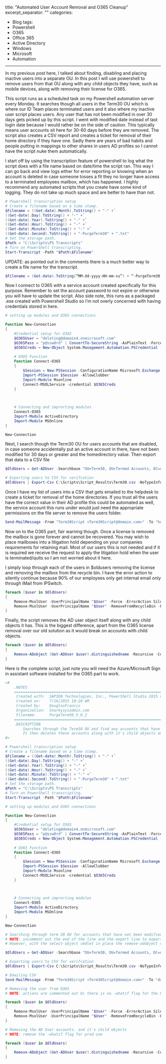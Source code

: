 title: "Automated User Account Removal and O365 Cleanup"
excerpt_separator: "<!--more-->"
categories:
  - Blog
tags:
  - Powershell
  - O365
  - Office 365
  - Active Directory
  - Windows
  - Microsoft
  - Automation
---

In my previous post here, I talked about finding, disabling and placing inactive users into a separate OU. In this post I will use powershell to remove users from that OU along with any child objects they have, such as mobile devices, along with removing their license for O365.

This script runs as a scheduled task on my Powershell automation server every Monday. It searches though all users in the Term30 OU which is where our ID Team places terminated users and it also where my inactive user script places users. Any user that has not been modified in over 30 days gets picked up by this script. I went with modified date instead of last login date because I would rather be on the side of caution. This typically means user accounts sit here for 30-60 days before they are removed. The script also creates a CSV report and creates a ticket for removal of their home directory if they have one. Sadly there are years of bad habits and people putting in mappings to other shares in users AD profiles so I cannot have the script nuke them automatically.

I start off by using the transcription feature of powershell to log what the script does with a file name based on date/time the script ran. This way I can go back and view logs either for error reporting or knowing when an account is deleted in case someone tosses a fit they no longer have access to a terminated employees mailbox, which has happened. I highly recommend any automated scripts that you create have some kind of logging. They do not take up much space and are better to have than not.

```powershell
# Powershell transcription setup
# Create a filename based on a time stamp.
$Filename = ((Get-date).Month).ToString() + "-" +`
((Get-date).Day).ToString() + "-" +`
((Get-date).Year).ToString() + "-" +`
((Get-date).Hour).ToString() + "-" +`
((Get-date).Minute).ToString() + "-" +`
((Get-date).Second).ToString() + "-PurgeTerm30" + ".txt"
# Set the storage path.
$Path = "C:\Scripts\PS Transcripts"
# Turn on PowerShell transcripting. 
Start-Transcript -Path "$Path\$Filename"
```

UPDATE: as pointed out in the comments there is a much better way to create a file name for the transcript.

```powershell
$Filename = (Get-date).ToString(“MM-dd-yyyy-HH-mm-ss”) + “-PurgeTerm30.txt”
```

Now I connect to O365 with a service account created specifically for this purpose. Remember to set the account password to not expire or otherwise you will have to update the script. Also side note, this runs as a packaged .exe created with Powershell Studio so I’m not overly concerned with having credentials stored in here.

```powershell
# setting up modules and O365 connections

Function New-Connection
{
	#Credential setup for O365
	$O365User = "deleting@domain4.onmicrosoft.com"
	$O365Pass = "p@ssw0rd" | ConvertTo-SecureString -AsPlainText -Force
	$O365Creds = New-Object System.Management.Automation.PSCredential ($O365User, $O365Pass)
	
	# O365 Function
	Function Connect-O365
	{
		$Session = New-PSSession -ConfigurationName Microsoft.Exchange -ConnectionUri https://ps.outlook.com/powershell/ -Credential $O365Creds -Authentication Basic -AllowRedirection
		Import-PSSession $Session -AllowClobber
		Import-Module Msonline
		Connect-MSOLService -credential $O365Creds
	}
	

	
	# Connecting and improrting modules
	Connect-O365
	Import-Module ActiveDirectory
	Import-Module MSOnline
}

New-Connection
```

Next, I search though the Term30 OU for users accounts that are disabled, in case someone accidentally put an active account in there, have not been modified for 30 days or greater and the homedirectory value. Then export that data to a CSV file

```powershell
$OldUsers = Get-ADUser -Searchbase "OU=Term30, OU=Termed Accounts, DC=domain, DC=com" -Filter * -Properties samaccountname, Modified, homedirectory | Where { $_.Modified -le $(Get-Date).AddDays(-30) -and $_.enabled -eq $false } # | select samaccountname, Modified

# Exporting users to CSV for verifcation
$OldUsers | Export-Csv C:\Scripts\Script_Results\Term30.csv -NoTypeInformation
```

Once I have my list of users into a CSV that gets emailed to the helpdesk to create a ticket for removal of the home directories. If you trust all the users have the correct value in their AD profile this could be automated as well, the service account this runs under would just need the appropriate permissions on the file server to remove the users folder.

```powershell
Send-MailMessage -From "Term30Script <Term30Script@domain.com>" -To "helpdesk@domain.com" -Subject "Network Shares from Term30" -Body "Task to Server team. Please see attatched CSV file" -Attachments "C:\Scripts\Script_Results\Term30.csv" -SmtpServer "smtp.domain.net"
```

Now on to the O365 part, fair warning though. Once a license is removed the mailbox is gone forever and cannot be recovered. You may wish to place mailboxes into a litigation hold depending on your companies requirements for retaining mail. Most of our users this is not needed and if it is required we receive the request to apply the litigation hold when the user is terminated/quits so I am not worried about it here.

I simply loop through each of the users in $oldusers removing the license and removing the mailbox from the recycle bin. I have the error action to silently continue because 90% of our employees only get internal email only through iMail from IPSwitch.

```powershell
foreach ($user in $OldUsers)
{
	Remove-MsolUser -UserPrincipalName "$User" -Force -ErrorAction SilentlyContinue
	Remove-MsolUser -UserPrincipalName "$User" -RemoveFromRecycleBin -Force -ErrorAction SilentlyContinue
}
```

Finally, the script removes the AD user object itself along with any child objects it has. This is the biggest difference, apart from the O365 license removal over our old solution as it would break on accounts with child objects.

```powershell
foreach ($user in $OldUsers)
{
	Remove-ADobject (Get-ADUser $user).distinguishedname -Recursive -Confirm:$false
}
```

Here is the complete script, just note you will need the Azure/Microsoft Sign in assistant software installed for the O365 part to work.

```powershell
<#	
	.NOTES
	===========================================================================
	 Created with: 	SAPIEN Technologies, Inc., PowerShell Studio 2015 v4.2.86
	 Created on:   	7/16/2015 10:20 AM
	 Created by:   	DouglasFrancis
	 Organization: 	Snarkysysadmin.com
	 Filename:     	PurgeTerm30_V_0_2
	===========================================================================
	.DESCRIPTION
		Searches through the Term30 OU and find any accounts that have not been modified in the last 30 days.
		It then deletes these accounts along with it's child objects and O365 license.
#>

# Powershell transcription setup
# Create a filename based on a time stamp.
$Filename = ((Get-date).Month).ToString() + "-" +`
((Get-date).Day).ToString() + "-" +`
((Get-date).Year).ToString() + "-" +`
((Get-date).Hour).ToString() + "-" +`
((Get-date).Minute).ToString() + "-" +`
((Get-date).Second).ToString() + "-PurgeTerm30" + ".txt"
# Set the storage path.
$Path = "C:\Scripts\PS Transcripts"
# Turn on PowerShell transcripting. 
Start-Transcript -Path "$Path\$Filename"

# setting up modules and O365 connections

Function New-Connection
{
	#Credential setup for O365
	$O365User = "deleting@domain4.onmicrosoft.com"
	$O365Pass = "p@ssw0rd" | ConvertTo-SecureString -AsPlainText -Force
	$O365Creds = New-Object System.Management.Automation.PSCredential ($O365User, $O365Pass)
	
	# O365 Function
	Function Connect-O365
	{
		$Session = New-PSSession -ConfigurationName Microsoft.Exchange -ConnectionUri https://ps.outlook.com/powershell/ -Credential $O365Creds -Authentication Basic -AllowRedirection
		Import-PSSession $Session -AllowClobber
		Import-Module Msonline
		Connect-MSOLService -credential $O365Creds
	}
	

	
	# Connecting and improrting modules
	Connect-O365
	Import-Module ActiveDirectory
	Import-Module MSOnline
}

New-Connection

# Searching through term 30 OU for accounts that have not been modified in 30 days or greater.
# NOTE: uncomment out the end of the line and the export line to export data to CSV. 
# However, with the select-object cmdlet in place the remove-adobject cmdlet will not work.

$OldUsers = Get-ADUser -Searchbase "OU=Term30, OU=Termed Accounts, DC=domain, DC=net" -Filter * -Properties samaccountname, Modified, homedirectory | Where { $_.Modified -le $(Get-Date).AddDays(-30) -and $_.enabled -eq $false } # | select samaccountname, Modified

# Exporting users to CSV for verifcation
$OldUsers | Export-Csv C:\Scripts\Script_Results\Term30.csv -NoTypeInformation

# Emailing CSV
Send-MailMessage -From "Term30Script <Term30Script@domain.com>" -To "domainitsupport@domain.com" -Subject "Network Shares from Term30" -Body "Task to Server team. Please see attached CSV file" -Attachments "C:\Scripts\Script_Results\Term30.csv" -SmtpServer "smtp.domain.net"

# Removing the user from O365
# NOTE: actions are commented out bc there is no -whatif flag for the Remove-msoluser cmdlet 

foreach ($user in $OldUsers)
{
	Remove-MsolUser -UserPrincipalName "$User" -Force -ErrorAction SilentlyContinue
	Remove-MsolUser -UserPrincipalName "$User" -RemoveFromRecycleBin -Force -ErrorAction SilentlyContinue
}

# Removing the AD User accounts. and it's child objects
# NOTE: remove the -whatif flag for prod use

foreach ($user in $OldUsers)
{
	Remove-ADobject (Get-ADUser $user).distinguishedname -Recursive -Confirm:$false
}
```